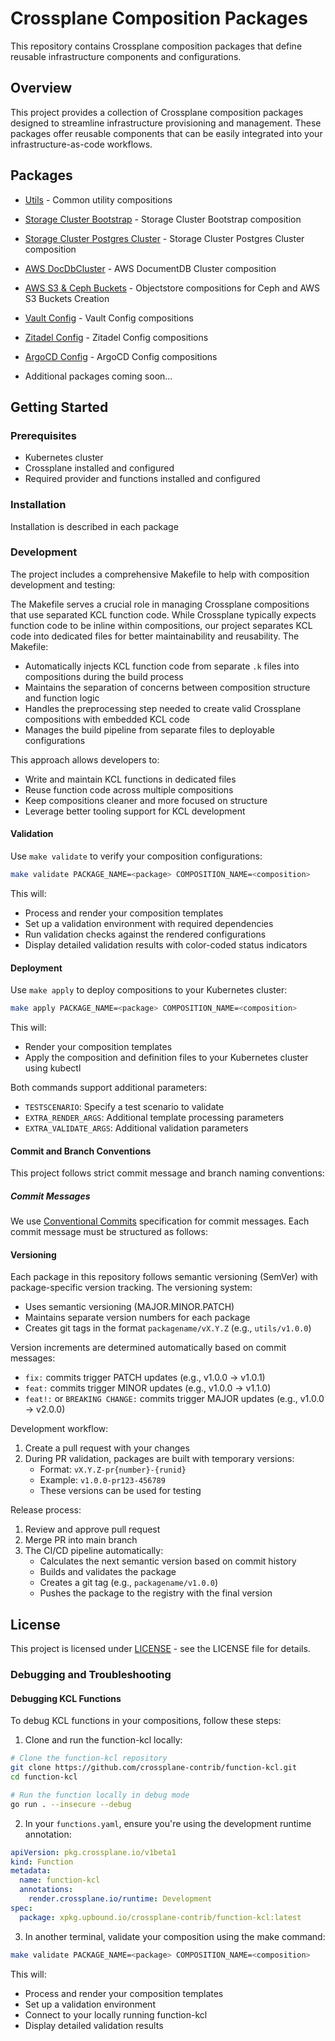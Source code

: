 # Crossplane Composition Packages

This repository contains Crossplane composition packages that define reusable infrastructure components and configurations.

## Overview

This project provides a collection of Crossplane composition packages designed to streamline infrastructure provisioning and management. These packages offer reusable components that can be easily integrated into your infrastructure-as-code workflows.

## Packages

- [Utils](packages/utils/README.md) - Common utility compositions
- [Storage Cluster Bootstrap](packages/sc-bootstrap/README.md) - Storage Cluster Bootstrap composition
- [Storage Cluster Postgres Cluster](packages/sc-pgcluster/README.md) - Storage Cluster Postgres Cluster composition
- [AWS DocDbCluster](packages/aws-docdbcluster/README.md) - AWS DocumentDB Cluster composition
- [AWS S3 & Ceph Buckets](packages/objectstores) - Objectstore compositions for Ceph and AWS S3 Buckets Creation
- [Vault Config](packages/vault-config/README.md) - Vault Config compositions
- [Zitadel Config](packages/zitadel-config/README.md) - Zitadel Config compositions
- [ArgoCD Config](packages/argocd-config/README.md) - ArgoCD Config compositions

- Additional packages coming soon...

## Getting Started

### Prerequisites

- Kubernetes cluster
- Crossplane installed and configured
- Required provider and functions installed and configured

### Installation

Installation is described in each package

### Development

The project includes a comprehensive Makefile to help with composition development and testing:

The Makefile serves a crucial role in managing Crossplane compositions that use separated KCL function code. While Crossplane typically expects function code to be inline within compositions, our project separates KCL code into dedicated files for better maintainability and reusability. The Makefile:

- Automatically injects KCL function code from separate `.k` files into compositions during the build process
- Maintains the separation of concerns between composition structure and function logic
- Handles the preprocessing step needed to create valid Crossplane compositions with embedded KCL code
- Manages the build pipeline from separate files to deployable configurations

This approach allows developers to:
- Write and maintain KCL functions in dedicated files
- Reuse function code across multiple compositions
- Keep compositions cleaner and more focused on structure
- Leverage better tooling support for KCL development

#### Validation
Use `make validate` to verify your composition configurations:
```bash
make validate PACKAGE_NAME=<package> COMPOSITION_NAME=<composition>
```
This will:
- Process and render your composition templates
- Set up a validation environment with required dependencies
- Run validation checks against the rendered configurations
- Display detailed validation results with color-coded status indicators

#### Deployment
Use `make apply` to deploy compositions to your Kubernetes cluster:
```bash
make apply PACKAGE_NAME=<package> COMPOSITION_NAME=<composition>
```
This will:
- Render your composition templates
- Apply the composition and definition files to your Kubernetes cluster using kubectl

Both commands support additional parameters:
- `TESTSCENARIO`: Specify a test scenario to validate
- `EXTRA_RENDER_ARGS`: Additional template processing parameters
- `EXTRA_VALIDATE_ARGS`: Additional validation parameters

#### Commit and Branch Conventions

This project follows strict commit message and branch naming conventions:

##### Commit Messages
We use [Conventional Commits](https://www.conventionalcommits.org/) specification for commit messages. Each commit message must be structured as follows:

#### Versioning

Each package in this repository follows semantic versioning (SemVer) with package-specific version tracking. The versioning system:

- Uses semantic versioning (MAJOR.MINOR.PATCH)
- Maintains separate version numbers for each package
- Creates git tags in the format `packagename/vX.Y.Z` (e.g., `utils/v1.0.0`)

Version increments are determined automatically based on commit messages:
- `fix:` commits trigger PATCH updates (e.g., v1.0.0 → v1.0.1)
- `feat:` commits trigger MINOR updates (e.g., v1.0.0 → v1.1.0)
- `feat!:` or `BREAKING CHANGE:` commits trigger MAJOR updates (e.g., v1.0.0 → v2.0.0)

Development workflow:
1. Create a pull request with your changes
2. During PR validation, packages are built with temporary versions:
   - Format: `vX.Y.Z-pr{number}-{runid}`
   - Example: `v1.0.0-pr123-456789`
   - These versions can be used for testing

Release process:
1. Review and approve pull request
2. Merge PR into main branch
3. The CI/CD pipeline automatically:
   - Calculates the next semantic version based on commit history
   - Builds and validates the package
   - Creates a git tag (e.g., `packagename/v1.0.0`)
   - Pushes the package to the registry with the final version

## License

This project is licensed under [LICENSE](LICENSE.md) - see the LICENSE file for details.

### Debugging and Troubleshooting

#### Debugging KCL Functions

To debug KCL functions in your compositions, follow these steps:

1. Clone and run the function-kcl locally:
```bash
# Clone the function-kcl repository
git clone https://github.com/crossplane-contrib/function-kcl.git
cd function-kcl

# Run the function locally in debug mode
go run . --insecure --debug
```

2. In your `functions.yaml`, ensure you're using the development runtime annotation:
```yaml
apiVersion: pkg.crossplane.io/v1beta1
kind: Function
metadata:
  name: function-kcl
  annotations:
    render.crossplane.io/runtime: Development
spec:
  package: xpkg.upbound.io/crossplane-contrib/function-kcl:latest
```

3. In another terminal, validate your composition using the make command:
```bash
make validate PACKAGE_NAME=<package> COMPOSITION_NAME=<composition>
```

This will:
- Process and render your composition templates
- Set up a validation environment
- Connect to your locally running function-kcl
- Display detailed validation results
